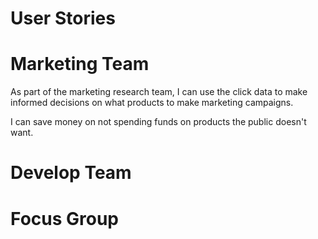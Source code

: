 # User Stories

<h1> Marketing Team </h1>
As part of the marketing research team, I can use the click data to make informed decisions
on what products to make marketing campaigns.

I can save money on not spending funds on products the public doesn't want.

<h1> Develop Team </h1>

<h1> Focus Group    </h1>
